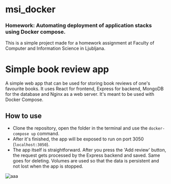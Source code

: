 # msi_docker

### Homework: Automating deployment of application stacks using Docker compose.

This is a simple project made for a homework assignment at Faculty of Computer and Information Science in Ljubljana.

# Simple book review app

A simple web app that can be used for storing book reviews of one's favourite books. It uses React for frontend, Express for backend, MongoDB for the database and Nginx as a web server. It's meant to be used with Docker Compose.

## How to use

- Clone the repository, open the folder in the terminal and use the `docker-compose up` command.
- After it's finished, the app will be exposed to run on port 3050 (`localhost:3050`).
- The app itself is straightforward. After you press the 'Add review' button, the request gets processed by the Express backend and saved. Same goes for deleting. Volumes are used so that the data is persistent and not lost when the app is stopped.

![aaa](https://user-images.githubusercontent.com/79167500/148689856-76b625aa-e56a-4b61-901d-851e57419104.png)
